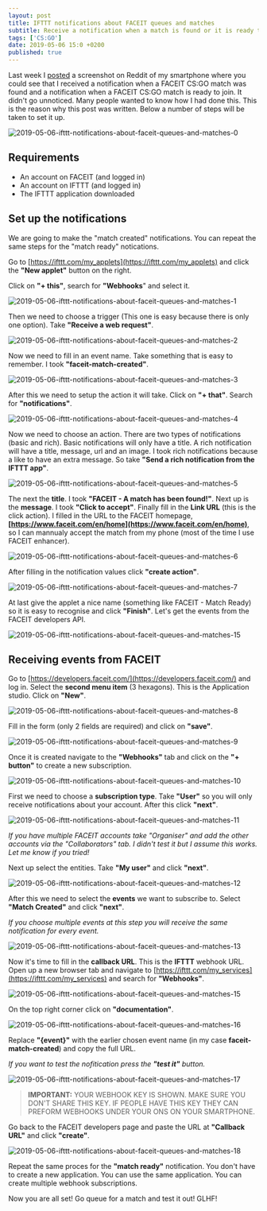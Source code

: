 ```yaml
---
layout: post
title: IFTTT notifications about FACEIT queues and matches
subtitle: Receive a notification when a match is found or it is ready to join
tags: ['CS:GO']
date: 2019-05-06 15:0 +0200
published: true
---
```


Last week I [posted](https://www.reddit.com/r/GlobalOffensive/comments/bk8sai/i_used_the_faceit_api_and_ifttt_to_get/) a screenshot on Reddit of my smartphone where you could see that I received a notification when a FACEIT CS:GO match was found and a notification when a FACEIT CS:GO match is ready to join. It didn't go unnoticed. Many people wanted to know how I had done this. This is the reason why this post was written. Below a number of steps will be taken to set it up.

![2019-05-06-ifttt-notifications-about-faceit-queues-and-matches-0](/assets/img/2019-05-06-ifttt-notifications-about-faceit-queues-and-matches-0.png)

## Requirements

- An account on FACEIT (and logged in)
- An account on IFTTT (and logged in)
- The IFTTT application downloaded

## Set up the notifications

We are going to make the "match created" notifications. You can repeat the same steps for the "match ready" notications.

Go to [https://ifttt.com/my_applets](https://ifttt.com/my_applets) and click the **"New applet"** button on the right.

Click on **"+ this"**, search for **"Webhooks**" and select it.

![2019-05-06-ifttt-notifications-about-faceit-queues-and-matches-1](/assets/img/2019-05-06-ifttt-notifications-about-faceit-queues-and-matches-1.png)

Then we need to choose a trigger (This one is easy because there is only one option). Take **"Receive a web request"**.

![2019-05-06-ifttt-notifications-about-faceit-queues-and-matches-2](/assets/img/2019-05-06-ifttt-notifications-about-faceit-queues-and-matches-2.png)

Now we need to fill in an event name. Take something that is easy to remember. I took **"faceit-match-created"**.

![2019-05-06-ifttt-notifications-about-faceit-queues-and-matches-3](/assets/img/2019-05-06-ifttt-notifications-about-faceit-queues-and-matches-3.png)

After this we need to setup the action it will take. Click on **"+ that"**. Search for **"notifications"**.

![2019-05-06-ifttt-notifications-about-faceit-queues-and-matches-4](/assets/img/2019-05-06-ifttt-notifications-about-faceit-queues-and-matches-4.png)

Now we need to choose an action. There are two types of notifications (basic and rich). Basic notifications will only have a title. A rich notification will have a title, message, url and an image. I took rich notifications because a like to have an extra message. So take **"Send a rich notification from the IFTTT app"**.

![2019-05-06-ifttt-notifications-about-faceit-queues-and-matches-5](/assets/img/2019-05-06-ifttt-notifications-about-faceit-queues-and-matches-5.png)

The next the **title**. I took **"FACEIT - A match has been found!"**. Next up is the **message**. I took **"Click to accept"**. Finally fill in the **Link URL** (this is the click action). I filled in the URL to the FACEIT homepage, **[https://www.faceit.com/en/home](https://www.faceit.com/en/home)**, so I can mannualy accept the match from my phone (most of the time I use FACEIT enhancer).

![2019-05-06-ifttt-notifications-about-faceit-queues-and-matches-6](/assets/img/2019-05-06-ifttt-notifications-about-faceit-queues-and-matches-6.png)

After filling in the notification values click **"create action"**.

![2019-05-06-ifttt-notifications-about-faceit-queues-and-matches-7](/assets/img/2019-05-06-ifttt-notifications-about-faceit-queues-and-matches-7.png)

At last give the applet a nice name (something like FACEIT - Match Ready) so it is easy to recognise and click **"Finish"**. Let's get the events from the FACEIT developers API.

![2019-05-06-ifttt-notifications-about-faceit-queues-and-matches-15](/assets/img/2019-05-06-ifttt-notifications-about-faceit-queues-and-matches-15.png)

## Receiving events from FACEIT

Go to [https://developers.faceit.com/](https://developers.faceit.com/) and log in. Select the **second menu item** (3 hexagons). This is the Application studio. Click on **"New"**.

![2019-05-06-ifttt-notifications-about-faceit-queues-and-matches-8](/assets/img/2019-05-06-ifttt-notifications-about-faceit-queues-and-matches-8.png)

Fill in the form (only 2 fields are required) and click on **"save"**.

![2019-05-06-ifttt-notifications-about-faceit-queues-and-matches-9](/assets/img/2019-05-06-ifttt-notifications-about-faceit-queues-and-matches-9.png)

Once it is created navigate to the **"Webhooks"** tab and click on the **"+ button"** to create a new subscription.

![2019-05-06-ifttt-notifications-about-faceit-queues-and-matches-10](/assets/img/2019-05-06-ifttt-notifications-about-faceit-queues-and-matches-10.png)

First we need to choose a **subscription type**. Take **"User"** so you will only receive notifications about your account. After this click **"next"**.

![2019-05-06-ifttt-notifications-about-faceit-queues-and-matches-11](/assets/img/2019-05-06-ifttt-notifications-about-faceit-queues-and-matches-11.png)

_If you have multiple FACEIT accounts take "Organiser" and add the other accounts via the "Collaborators" tab. I didn't test it but I assume this works. Let me know if you tried!_

Next up select the entities. Take **"My user"** and click **"next"**.

![2019-05-06-ifttt-notifications-about-faceit-queues-and-matches-12](/assets/img/2019-05-06-ifttt-notifications-about-faceit-queues-and-matches-12.png)

After this we need to select the **events** we want to subscribe to. Select **"Match Created"** and click **"next"**.

*If you choose multiple events at this step you will receive the same notification for every event.*

![2019-05-06-ifttt-notifications-about-faceit-queues-and-matches-13](/assets/img/2019-05-06-ifttt-notifications-about-faceit-queues-and-matches-13.png)

Now it's time to fill in the **callback URL**. This is the **IFTTT** webhook URL. Open up a new browser tab and navigate to [https://ifttt.com/my_services](https://ifttt.com/my_services) and search for **"Webhooks"**.

![2019-05-06-ifttt-notifications-about-faceit-queues-and-matches-15](/assets/img/2019-05-06-ifttt-notifications-about-faceit-queues-and-matches-15.png)

On the top right corner click on **"documentation"**.

![2019-05-06-ifttt-notifications-about-faceit-queues-and-matches-16](/assets/img/2019-05-06-ifttt-notifications-about-faceit-queues-and-matches-16.png)

Replace **"{event}"** with the earlier chosen event name (in my case **faceit-match-created**) and copy the full URL.

_If you want to test the nofitication press the **"test it"** button._

![2019-05-06-ifttt-notifications-about-faceit-queues-and-matches-17](/assets/img/2019-05-06-ifttt-notifications-about-faceit-queues-and-matches-17.png)

> **IMPORTANT:** YOUR WEBHOOK KEY IS SHOWN. MAKE SURE YOU DON'T SHARE THIS KEY. IF PEOPLE HAVE THIS KEY THEY CAN PREFORM WEBHOOKS UNDER YOUR ONS ON YOUR SMARTPHONE.

Go back to the FACEIT developers page and paste the URL at **"Callback URL"** and click **"create"**.

![2019-05-06-ifttt-notifications-about-faceit-queues-and-matches-18](/assets/img/2019-05-06-ifttt-notifications-about-faceit-queues-and-matches-18.png)

Repeat the same proces for the **"match ready"** notification. You don't have to create a new application. You can use the same application. You can create multiple webhook subscriptions.

Now you are all set! Go queue for a match and test it out! GLHF!
